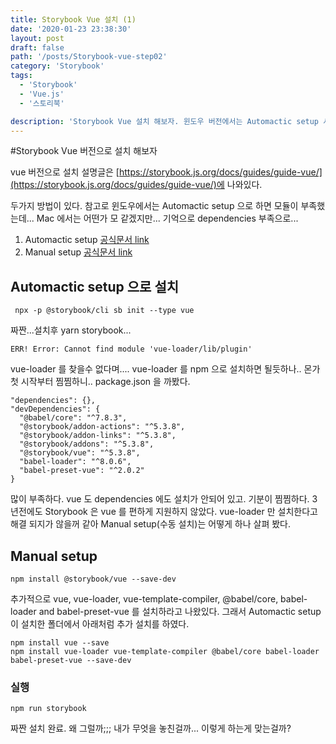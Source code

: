 ```yaml
---
title: Storybook Vue 설치 (1)
date: '2020-01-23 23:38:30'
layout: post
draft: false
path: '/posts/Storybook-vue-step02'
category: 'Storybook'
tags:
  - 'Storybook'
  - 'Vue.js'
  - '스토리북'

description: 'Storybook Vue 설치 해보자. 윈도우 버전에서는 Automactic setup 시키는대로 하면 작동이 안됐는데. 일단 맥에서 해보자'
---
```


#Storybook Vue 버전으로 설치 해보자

vue 버전으로 설치 설명글은 [https://storybook.js.org/docs/guides/guide-vue/](https://storybook.js.org/docs/guides/guide-vue/)에 나와있다.

두가지 방법이 있다.
참고로 윈도우에서는 Automactic setup 으로 하면 모듈이 부족했는데... Mac 에서는 어떤가 모 같겠지만... 기억으로 dependencies 부족으로...

1. Automactic setup [공식문서 link](https://storybook.js.org/docs/guides/guide-vue/#automatic-setup)
2. Manual setup [공식문서 link](https://storybook.js.org/docs/guides/guide-vue/#manual-setup)

## Automactic setup 으로 설치

```
 npx -p @storybook/cli sb init --type vue
```

짜짠...설치후 yarn storybook...

```
ERR! Error: Cannot find module 'vue-loader/lib/plugin'
```

vue-loader 를 찾을수 없다며....
vue-loader 를 npm 으로 설치하면 될듯하나.. 몬가 첫 시작부터 찜찜하니.. package.json 을 까봤다.

```
"dependencies": {},
"devDependencies": {
  "@babel/core": "^7.8.3",
  "@storybook/addon-actions": "^5.3.8",
  "@storybook/addon-links": "^5.3.8",
  "@storybook/addons": "^5.3.8",
  "@storybook/vue": "^5.3.8",
  "babel-loader": "^8.0.6",
  "babel-preset-vue": "^2.0.2"
}
```

많이 부족하다. vue 도 dependencies 에도 설치가 안되어 있고. 기분이 찜찜하다.
3 년전에도 Storybook 은 vue 를 편하게 지원하지 않았다.
vue-loader 만 설치한다고 해결 되지가 않을꺼 같아 Manual setup(수동 설치)는 어떻게 하나 살펴 봤다.

## Manual setup

```
npm install @storybook/vue --save-dev
```

추가적으로 vue, vue-loader, vue-template-compiler, @babel/core, babel-loader and babel-preset-vue 를 설치하라고 나왔있다.
그래서 Automactic setup 이 설치한 폴더에서 아래처럼 추가 설치를 하였다.

```
npm install vue --save
npm install vue-loader vue-template-compiler @babel/core babel-loader babel-preset-vue --save-dev
```

### 실행

```
npm run storybook
```

짜짠 설치 완료.
왜 그럴까;;; 내가 무엇을 놓친걸까...
이렇게 하는게 맞는걸까?
